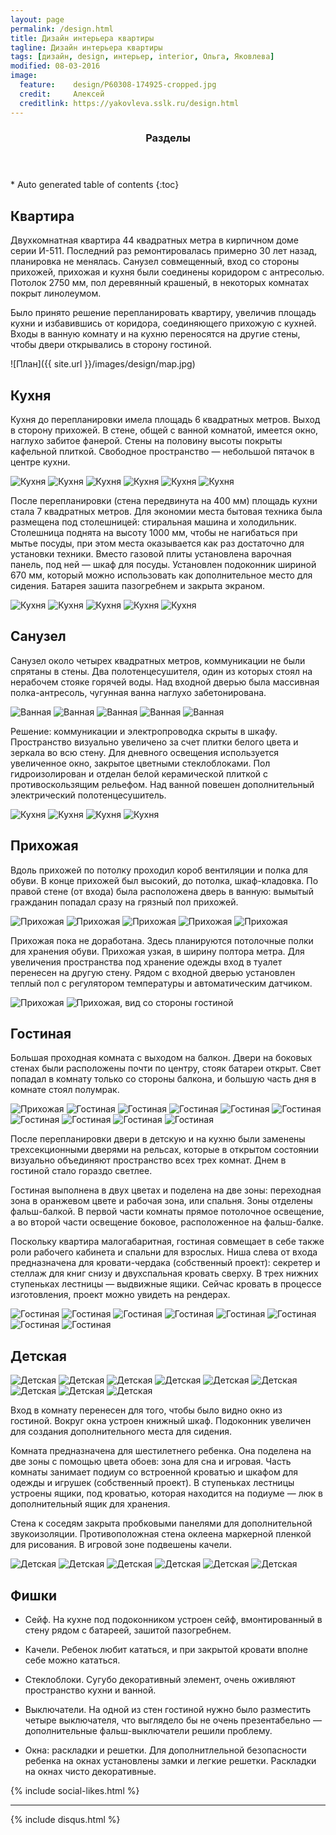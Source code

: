 ```yaml
---
layout: page
permalink: /design.html
title: Дизайн интерьера квартиры
tagline: Дизайн интерьера квартиры
tags: [дизайн, design, интерьер, interior, Ольга, Яковлева]
modified: 08-03-2016
image:
  feature:    design/P60308-174925-cropped.jpg 
  credit:     Алексей
  creditlink: https://yakovleva.sslk.ru/design.html
---
```


<section id="table-of-contents" class="toc">
  <header>
    <h3>Разделы</h3>
  </header>
<div id="drawer" markdown="1">
*  Auto generated table of contents
{:toc}
</div>
</section><!-- /#table-of-contents -->

## Квартира

Двухкомнатная квартира 44 квадратных метра в кирпичном доме серии И-511.
Последний раз ремонтировалась примерно 30 лет назад, планировка не менялась.
Санузел совмещенный, вход со стороны прихожей, прихожая и кухня были соединены 
коридором с антресолью. Потолок 2750 мм, пол деревянный крашеный, в некоторых
комнатах покрыт линолеумом.

Было принято решение перепланировать квартиру, увеличив площадь кухни и избавившись
от коридора, соединяющего прихожую с кухней. Входы в ванную комнату и на кухню
переносятся на другие стены, чтобы двери открывались в сторону гостиной. 

![План]({{ site.url }}/images/design/map.jpg)

## Кухня

Кухня до перепланировки имела площадь 6 квадратных метров. Выход в сторону
прихожей. В стене, общей с ванной комнатой, имеется окно, наглухо забитое фанерой.
Стены на половину высоты покрыты кафельной плиткой. Свободное пространство — 
небольшой пятачок в центре кухни.

<!-- https://github.com/ionelmc/jquery-gp-gallery -->
<div class="pictures">
    <img title="Кухня" src="{{ site.url }}/images/design/kitchen/WP_20140411_14_12_35_Pro.jpg"/>
    <img title="Кухня" src="{{ site.url }}/images/design/kitchen/WP_20140411_14_13_01_Pro.jpg"/>
    <img title="Кухня" src="{{ site.url }}/images/design/kitchen/WP_20140602_10_24_39_Pro.jpg"/>
    <img title="Кухня" src="{{ site.url }}/images/design/kitchen/WP_20140602_10_24_45_Pro.jpg"/>
    <img title="Кухня" src="{{ site.url }}/images/design/kitchen/WP_20140602_10_25_15_Pro.jpg"/>
    <!--img title="Кухня" src="{{ site.url }}/images/design/kitchen/WP_20140710_22_27_28_Pro.jpg"/-->
    <img title="Кухня" src="{{ site.url }}/images/design/kitchen/WP_20140712_18_47_41_Pro.jpg"/>
</div>

После перепланировки (стена передвинута на 400 мм) площадь кухни стала 7 квадратных
метров. Для экономии места бытовая техника была размещена под столешницей: стиральная 
машина и холодильник. Столешница поднята на высоту 1000 мм, чтобы не нагибаться 
при мытье посуды, при этом места оказывается как раз достаточно для установки 
техники. Вместо газовой плиты установлена варочная панель, под ней — шкаф 
для посуды. Установлен подоконник шириной 670 мм, который можно использовать как 
дополнительное место для сидения. Батарея зашита пазогребнем и закрыта экраном.

<!-- https://github.com/ionelmc/jquery-gp-gallery -->
<div class="pictures">
    <img title="Кухня" src="{{ site.url }}/images/design/new-kitchen/IMG-20160308-WA0006.jpg"/>
    <img title="Кухня" src="{{ site.url }}/images/design/new-kitchen/IMG-20160308-WA0008.jpg"/>
    <img title="Кухня" src="{{ site.url }}/images/design/new-kitchen/IMG-20160308-WA0009.jpg"/>
    <img title="Кухня" src="{{ site.url }}/images/design/new-kitchen/IMG-20160308-WA0014.jpg"/>
    <img title="Кухня" src="{{ site.url }}/images/design/new-kitchen/IMG-20160308-WA0019.jpg"/>
</div>

## Санузел

Санузел около четырех квадратных метров, коммуникации не были спрятаны в стены.
Два полотенцесушителя, один из которых стоял на нерабочем стояке горячей воды. 
Над входной дверью была массивная полка-антресоль, чугунная ванна наглухо 
забетонирована.

<!-- https://github.com/ionelmc/jquery-gp-gallery -->
<div class="pictures">
	<img title="Ванная" src="{{ site.url }}/images/design/bathroom/WP_20140411_14_11_45_Pro.jpg" />
	<img title="Ванная" src="{{ site.url }}/images/design/bathroom/WP_20140411_14_12_07_Pro.jpg" />
	<img title="Ванная" src="{{ site.url }}/images/design/bathroom/WP_20140602_10_28_01_Pro.jpg" />
	<!--img title="Ванная" src="{{ site.url }}/images/design/bathroom/WP_20140602_10_28_13_Pro.jpg" /-->
	<img title="Ванная" src="{{ site.url }}/images/design/bathroom/WP_20140602_10_28_25_Pro.jpg" />
	<!--img title="Ванная" src="{{ site.url }}/images/design/bathroom/WP_20140602_10_28_43_Pro.jpg" /-->
	<img title="Ванная" src="{{ site.url }}/images/design/bathroom/WP_20140602_10_29_24_Pro.jpg" />
	<!--img title="Ванная" src="{{ site.url }}/images/design/bathroom/WP_20140602_10_29_36_Pro.jpg" />
	<img title="Ванная" src="{{ site.url }}/images/design/bathroom/WP_process.jpg" /-->
</div>

Решение: коммуникации и электропроводка скрыты в шкафу. Пространство визуально
увеличено за счет плитки белого цвета и зеркала во всю стену. Для дневного 
освещения используется увеличенное окно, закрытое цветными стеклоблоками. Пол 
гидроизолирован и отделан белой керамической плиткой с противоскользящим рельефом. 
Над ванной повешен дополнительный электрический полотенцесушитель.

<!-- https://github.com/ionelmc/jquery-gp-gallery -->
<div class="pictures">
    <img title="Кухня" src="{{ site.url }}/images/design/new-bathroom/IMG-20160308-WA0005.jpg"/>
    <img title="Кухня" src="{{ site.url }}/images/design/new-bathroom/IMG-20160308-WA0010.jpg"/>
    <img title="Кухня" src="{{ site.url }}/images/design/new-bathroom/IMG-20160308-WA0011.jpg"/>
    <img title="Кухня" src="{{ site.url }}/images/design/new-bathroom/IMG-20160308-WA0012.jpg"/>
</div>

## Прихожая

Вдоль прихожей по потолку проходил короб вентиляции и полка для обуви. В конце
прихожей был высокий, до потолка, шкаф-кладовка. По правой стене (от входа)
была расположена дверь в ванную: вымытый гражданин попадал сразу на грязный пол прихожей.

<!-- https://github.com/ionelmc/jquery-gp-gallery -->
<div class="pictures">
	<img title="Прихожая" src="{{ site.url }}/images/design/hall/WP_20140602_10_27_10_Pro.jpg" />
	<img title="Прихожая" src="{{ site.url }}/images/design/hall/WP_20140602_10_27_24_Pro.jpg" />
	<img title="Прихожая" src="{{ site.url }}/images/design/hall/WP_20140411_14_13_07_Pro.jpg" />
	<img title="Прихожая" src="{{ site.url }}/images/design/hall/WP_20140602_10_35_20_Pro.jpg" />
	<img title="Прихожая" src="{{ site.url }}/images/design/hall/WP_20140805_11_28_25_Pro.jpg" />
</div>

Прихожая пока не доработана. Здесь планируются потолочные полки для хранения обуви.
Прихожая узкая, в ширину полтора метра. Для увеличения пространства под хранение
одежды вход в туалет перенесен на другую стену. Рядом с входной дверью установлен
теплый пол с регулятором температуры и автоматическим датчиком.

<!-- https://github.com/ionelmc/jquery-gp-gallery -->
<div class="pictures">
	<img title="Прихожая" src="{{ site.url }}/images/design/new-hall/IMG-20160308-WA0020.jpg" />
	<img title="Прихожая, вид со стороны гостиной" src="{{ site.url }}/images/design/new-livingroom/P60304-141220.jpg" />
</div>

## Гостиная

Большая проходная комната с выходом на балкон. Двери на боковых стенах были 
расположены почти по центру, стояк батареи открыт. Свет попадал в комнату 
только со стороны балкона, и большую часть дня в комнате стоял полумрак.

<!-- https://github.com/ionelmc/jquery-gp-gallery -->
<div class="pictures">
	<img title="Прихожая" src="{{ site.url }}/images/design/hall/WP_20140602_10_27_24_Pro.jpg" />
	<img title="Гостиная" src="{{ site.url }}/images/design/livingroom/WP_20140602_10_36_12_Pro.jpg" />
	<img title="Гостиная" src="{{ site.url }}/images/design/livingroom/WP_20140602_10_35_55_Pro.jpg" />
	<img title="Гостиная" src="{{ site.url }}/images/design/livingroom/WP_20140602_10_36_00_Pro.jpg" />
	<img title="Гостиная" src="{{ site.url }}/images/design/livingroom/WP_20140606_12_08_22_Pro.jpg" />
	<img title="Гостиная" src="{{ site.url }}/images/design/livingroom/WP_process-1.jpg" />
	<img title="Гостиная" src="{{ site.url }}/images/design/livingroom/WP_process-4.jpg" />
	<img title="Гостиная" src="{{ site.url }}/images/design/livingroom/WP_process-5.jpg" />
	<img title="Гостиная" src="{{ site.url }}/images/design/livingroom/WP_process-6.jpg" />
	<img title="Гостиная" src="{{ site.url }}/images/design/livingroom/WP_process-7.jpg" />
</div>

После перепланировки двери в детскую и на кухню были заменены трехсекционными 
дверями на рельсах, которые в открытом состоянии визуально объединяют пространство
всех трех комнат. Днем в гостиной стало гораздо светлее.

Гостиная выполнена в двух цветах и поделена на две зоны: переходная зона в 
оранжевом цвете и рабочая зона, или спальня. Зоны отделены фальш-балкой.
В первой части комнаты прямое потолочное освещение, а во второй части освещение 
боковое, расположенное на фальш-балке.

Поскольку квартира малогабаритная, гостиная совмещает в себе также роли рабочего
кабинета и спальни для взрослых. Ниша слева от входа предназначена для 
кровати-чердака (собственный проект): секретер и стеллаж для книг снизу и 
двухспальная кровать сверху. В трех нижних ступеньках лестницы — выдвижные ящики.
Сейчас кровать в процессе изготовления, проект можно увидеть на рендерах.

<!-- https://github.com/ionelmc/jquery-gp-gallery -->
<div class="pictures">
	<img title="Гостиная" src="{{ site.url }}/images/design/new-livingroom/IMG-20160308-WA0013.jpg" />
	<img title="Гостиная" src="{{ site.url }}/images/design/new-livingroom/P60303-014436.jpg" />
	<img title="Гостиная" src="{{ site.url }}/images/design/new-livingroom/P60303-014509.jpg" />
	<img title="Гостиная" src="{{ site.url }}/images/design/new-livingroom/P60304-142338.jpg" />
	<img title="Гостиная" src="{{ site.url }}/images/design/new-livingroom/x1.jpg" />
	<img title="Гостиная" src="{{ site.url }}/images/design/new-livingroom/x2.jpg" />
	<img title="Гостиная" src="{{ site.url }}/images/design/new-livingroom/x3.jpg" />
	<img title="Гостиная" src="{{ site.url }}/images/design/new-livingroom/x4.jpg" />
</div>

## Детская

<!-- https://github.com/ionelmc/jquery-gp-gallery -->
<div class="pictures">
	<!--img title="Детская" src="{{ site.url }}/images/design/nursery/WP_20140411_14_14_27_Pro.jpg" /-->
	<img title="Детская" src="{{ site.url }}/images/design/nursery/WP_20140602_10_37_41_Pro.jpg" />
	<img title="Детская" src="{{ site.url }}/images/design/nursery/WP_20140602_10_37_49_Pro.jpg" />
	<img title="Детская" src="{{ site.url }}/images/design/nursery/WP_20140602_10_38_18_Pro.jpg" />
	<img title="Детская" src="{{ site.url }}/images/design/nursery/WP_pro-1.jpg" />
	<img title="Детская" src="{{ site.url }}/images/design/nursery/WP_20140722_13_21_57_Pro.jpg" />
	<img title="Детская" src="{{ site.url }}/images/design/nursery/WP_pro-2.jpg" />
	<!--img title="Детская" src="{{ site.url }}/images/design/nursery/WP_pro-3.jpg" /-->
	<img title="Детская" src="{{ site.url }}/images/design/nursery/WP_pro-4.jpg" />
	<img title="Детская" src="{{ site.url }}/images/design/nursery/WP_pro-5.jpg" />
	<img title="Детская" src="{{ site.url }}/images/design/nursery/WP_Pro-6.jpg" />
</div>

Вход в комнату перенесен для того, чтобы было видно окно из гостиной. Вокруг
окна устроен книжный шкаф. Подоконник увеличен для создания дополнительного места
для сидения.

Комната предназначена для шестилетнего ребенка. Она поделена на две зоны с помощью 
цвета обоев: зона для сна и игровая. Часть комнаты занимает подиум со встроенной 
кроватью и шкафом для одежды и игрушек (собственный проект). В ступеньках лестницы 
устроены ящики, под кроватью, которая находится на подиуме — люк в дополнительный 
ящик для хранения.

Стена к соседям закрыта пробковыми панелями для дополнительной звукоизоляции.
Противоположная стена оклеена маркерной пленкой для рисования. В игровой зоне
подвешены качели.

<!-- https://github.com/ionelmc/jquery-gp-gallery -->
<div class="pictures">
	<img title="Детская" src="{{ site.url }}/images/design/new-nursery/IMG-20160308-WA0007.jpg" />
	<img title="Детская" src="{{ site.url }}/images/design/new-nursery/IMG-20160308-WA0015.jpg" />
	<img title="Детская" src="{{ site.url }}/images/design/new-nursery/IMG-20160308-WA0016.jpg" />
	<img title="Детская" src="{{ site.url }}/images/design/new-nursery/IMG-20160308-WA0017.jpg" />
	<img title="Детская" src="{{ site.url }}/images/design/new-nursery/IMG-20160308-WA0018.jpg" />
	<img title="Детская" src="{{ site.url }}/images/design/new-nursery/P60304-143153.jpg" />
</div>

## Фишки

* Сейф. На кухне под подоконником устроен сейф, вмонтированный в стену рядом 
с батареей, зашитой пазогребнем.
 
* Качели. Ребенок любит кататься, и при закрытой кровати вполне себе можно кататься.

* Стеклоблоки. Сугубо декоративный элемент, очень оживляют пространство кухни и ванной.

* Выключатели. На одной из стен гостиной нужно было разместить четыре выключателя,
что выглядело бы не очень презентабельно — дополнительные фальш-выключатели решили
проблему.

* Окна: раскладки и решетки. Для дополнитлельной безопасности ребенка на окнах 
установлены замки и легкие решетки. Раскладки на окнах чисто декоративные.

{% include social-likes.html %}<hr>
{% include disqus.html %}
